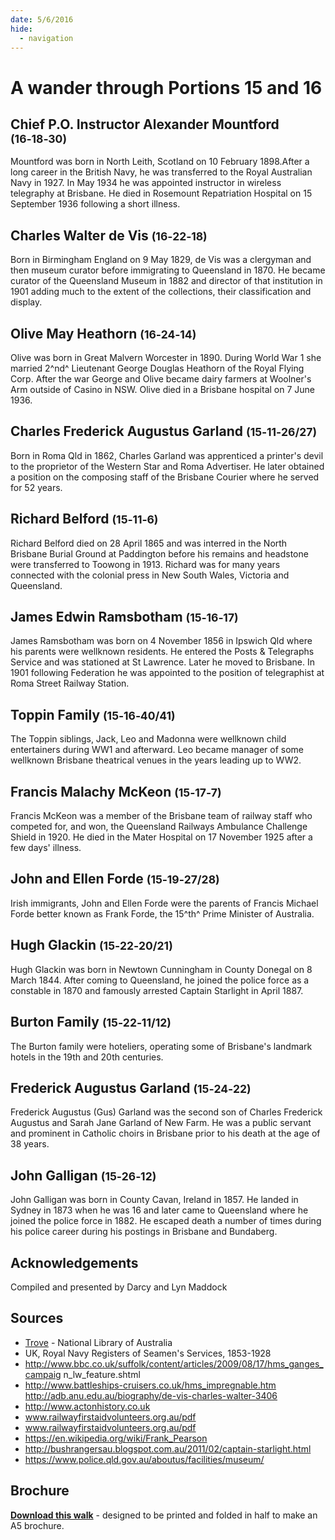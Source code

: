 ```yaml
---
date: 5/6/2016
hide:
  - navigation
---
```


# A wander through Portions 15 and 16  

<!--
Introduction

???+ directions "Directions" 

    Starting point
    Walking directions to first headstone... is the grave of...
    
    ![](../assets/404.png){ width="15%" }
-->

## Chief P.O. Instructor Alexander Mountford <small>(16‑18‑30)</small>

Mountford was born in North Leith, Scotland on 10 February 1898.After a long career in the British Navy, he was transferred to the Royal Australian Navy in 1927. In May 1934 he was appointed instructor in wireless telegraphy at Brisbane. He died in Rosemount Repatriation Hospital on 15 September 1936 following a short illness.

<!--
??? directions "Directions" 

    Walking directions to next headstone... is the grave of...
    
    ![](../assets/404.png){ width="15%" }
-->

## Charles Walter de Vis <small>(16‑22‑18)</small>

Born in Birmingham England on 9 May 1829, de Vis was a clergyman and then museum curator before immigrating to Queensland in 1870. He became curator of the Queensland Museum in 1882 and director of that institution in 1901 adding much to the extent of the collections, their classification and display.

## Olive May Heathorn <small>(16‑24‑14)</small>

Olive was born in Great Malvern Worcester in 1890. During World War 1 she married 2^nd^ Lieutenant George Douglas Heathorn of the Royal Flying Corp. After the war George and Olive became dairy farmers at Woolner's Arm outside of Casino in NSW. Olive died in a Brisbane hospital on 7 June 1936.

## Charles Frederick Augustus Garland <small>(15‑11‑26/27)</small>

Born in Roma Qld in 1862, Charles Garland was apprenticed a printer's devil to the proprietor of the Western Star and Roma Advertiser. He later obtained a position on the composing staff of the Brisbane Courier where he served for 52 years.

## Richard Belford <small>(15‑11‑6)</small>

Richard Belford died on 28 April 1865 and was interred in the North Brisbane Burial Ground at Paddington before his remains and headstone were transferred to Toowong in 1913. Richard was for many years connected with the colonial press in New South Wales, Victoria and Queensland.

## James Edwin Ramsbotham <small>(15‑16‑17)</small>

James Ramsbotham was born on 4 November 1856 in Ipswich Qld where his parents were wellknown residents. He entered the Posts & Telegraphs Service and was stationed at St Lawrence. Later he moved to Brisbane. In 1901 following Federation he was appointed to the position of telegraphist at Roma Street Railway Station.

## Toppin Family <small>(15‑16‑40/41)</small>

The Toppin siblings, Jack, Leo and Madonna were wellknown child entertainers during WW1 and afterward. Leo became manager of some wellknown Brisbane theatrical venues in the years leading up to WW2.

## Francis Malachy McKeon <small>(15‑17‑7)</small>

Francis McKeon was a member of the Brisbane team of railway staff who competed for, and won, the Queensland Railways Ambulance Challenge Shield in 1920. He died in the Mater Hospital on 17 November 1925 after a few days' illness.

## John and Ellen Forde <small>(15‑19‑27/28)</small>

Irish immigrants, John and Ellen Forde were the parents of Francis Michael Forde better known as Frank Forde, the 15^th^ Prime Minister of Australia.

## Hugh Glackin <small>(15‑22‑20/21)</small>

Hugh Glackin was born in Newtown Cunningham in County Donegal on 8 March 1844. After coming to Queensland, he joined the police force as a constable in 1870 and famously arrested Captain Starlight in April 1887. 

## Burton Family <small>(15‑22‑11/12)</small>

The Burton family were hoteliers, operating some of Brisbane's landmark hotels in the 19th and 20th centuries.

## Frederick Augustus Garland <small>(15‑24‑22)</small>

Frederick Augustus (Gus) Garland was the second son of Charles Frederick Augustus and Sarah Jane Garland of New Farm. He was a public servant and prominent in Catholic choirs in Brisbane prior to his death at the age of 38 years.

## John Galligan <small>(15‑26‑12)</small>

John Galligan was born in County Cavan, Ireland in 1857. He landed in Sydney in 1873 when he was 16 and later came to Queensland where he joined the police force in 1882. He escaped death a number of times during his police career during his postings in Brisbane and Bundaberg.

<!--
![](../assets/john-devoy-residence-1908.jpg){ width="70%" }  

*<small>[Devoy residence in Ashgrove, Brisbane, ca. 1908](http://onesearch.slq.qld.gov.au/permalink/f/1upgmng/slq_alma21218171470002061). The Devoy residence was in Three Mile Scrub Road (now Ashgrove Avenue), off Waterworks Road. John Devoy was the manager of Castlemaine Perkins. — State Library of Queensland.</small>*

-->

## Acknowledgements

Compiled and presented by Darcy and Lyn Maddock

## Sources

- [Trove](https://trove.nla.gov.au) - National Library of Australia
- UK, Royal Navy Registers of Seamen's Services, 1853-1928 
- http://www.bbc.co.uk/suffolk/content/articles/2009/08/17/hms_ganges_campaig n_lw_feature.shtml 
- http://www.battleships-cruisers.co.uk/hms_impregnable.htm http://adb.anu.edu.au/biography/de-vis-charles-walter-3406 
- http://www.actonhistory.co.uk 
- www.railwayfirstaidvolunteers.org.au/pdf 
- www.railwayfirstaidvolunteers.org.au/pdf 
- https://en.wikipedia.org/wiki/Frank_Pearson 
- http://bushrangersau.blogspot.com.au/2011/02/captain-starlight.html 
- https://www.police.qld.gov.au/aboutus/facilities/museum/

<div class="noprint" markdown="1">

## Brochure

**[Download this walk](../assets/guides/portion5-part2.pdf)** - designed to be printed and folded in half to make an A5 brochure.

</div>

